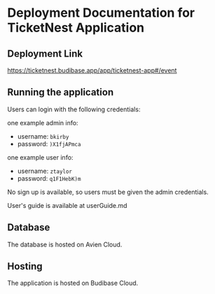 # Deployment Documentation for TicketNest Application

## Deployment Link
https://ticketnest.budibase.app/app/ticketnest-app#/event

## Running the application

Users can login with the following credentials:

one example admin info:
- username: `bkirby`
- password: `)X1fjAPmca`

one example user info:
- username: `ztaylor`
- password: `q1F1HebK)m`

No sign up is available, so users must be given the admin credentials.

User's guide is available at userGuide.md

## Database

The database is hosted on Avien Cloud.

## Hosting
The application is hosted on Budibase Cloud.
